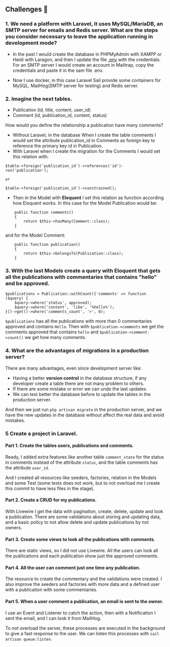 ## Challenges :star2:

### 1. We need a platform with Laravel, it uses MySQL/MariaDB, an SMTP server for emails and Redis server. What are the steps you consider necessary to leave the application running in development mode?

-   In the past I would create the database in PHPMyAdmin with XAMPP or Heidi with Laragon, and then I update the file [.env](.env) with the credentials. For an SMTP server I would create an account in Mailtrap, copy the credentials and paste it in the sam file .env.

-   Now I use docker, in this case Laravel Sail provide some containers for MySQL, MailHog(SMTP server for testing) and Redis server.

### 2. Imagine the next tables.

-   Publication (id, title, content, user_id)
-   Comment (id, publication_id, content, status)

How would you define the relationship a publication have many comments?

-   Without Laravel, in the database When I create the table comments I would set the attribute publication_id in Comments as foreign key to reference the primary key id in Publication.
-   With Laravel when I create the migration for the Comments I would set this relation with:

```
$table->foreign('publication_id')->references('id')->on('publication');

or

$table->foreign('publication_id')->constrained();
```

-   Then in the Model with **Eloquent** I set this relation as function according how Eloquent works.
    In this case for the Model Publication would be:

```
    public function comments()
    {
        return $this->hasMany(Comment::class);
    }
```

and for the Model Comment:

```
    public function publication()
    {
        return $this->belongsTo(Publication::class);
    }
```

### 3. With the last Models create a query with Eloquent that gets all the publications with commentaries that contains "hello" and be approved.

```
$publications = Publication::withCount(['comments' => function ($query) {
    $query->where('status', approved);
    $query->where('content', 'like', '%hello%');
}])->get()->where('comments_count', '>', 0);
```

`$publications` has all the publications with more than 0 commentaries approved and contains `Hello`. Then with `$publication->comments` we get the comments approved that contains `hello` and `$publication->comment->count()` we get how many comments.

### 4. What are the advantages of migrations in a production server?

There are many advantages, even since development server like:

-   Having a better **version control** in the database structure, if any developer create a table there are not many problem to others.
-   If there are some mistake or error we can undo the last updates.
-   We can test better the database before to update the tables in the production server.

And then we just run `php artisan migrate` in the production server, and we have the new updates in the database without affect the real data and avoid mistakes.

### 5 Create a project in Laravel.

#### Part 1. Create the tables users, publications and comments.

Ready, I added extra features like another table `comment_state` for the status in comments instead of the attribute `status`, and the table comments has the attribute `user_id`.

And I created all resources like seeders, factories, relation in the Models and some Test (some tests does not work, but to not overload me I create this commit to have less files in the stage).

#### Part 2. Create a CRUD for my publications.

With Livewire I get the data with pagination, create, delete, update and look a publication. There are some validations about storing and updating data, and a basic policy to not allow delete and update publications by not owners.

#### Part 3. Create some views to look all the publications with comments.

There are static views, so I did not use Livewire. All the users can look all the publications and each publication show just the approved comments.

#### Part 4. All the user can comment just one time any publication.

The resource to create the commentary and the validations were created. I also improve the seeders and factories with more data and a defined user with a publication with some commentaries.

#### Part 5. When a user comment a publication, an email is sent to the owner.

I use an Event and Listener to catch the action, then with a Notification I sent the email, and I can look it from MailHog.

To not overload the server, these processes are executed in the background to give a fast response to the user. We can listen this processes with `sail artisan queue:listen`.
